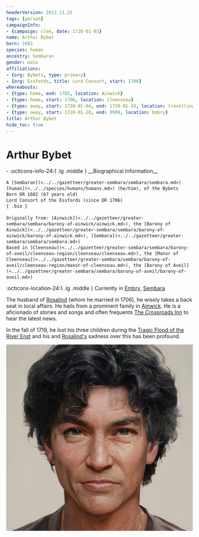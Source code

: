 ```yaml
---
headerVersion: 2023.11.25
tags: [person]
campaignInfo:
- {campaign: clee, date: 1720-01-03}
name: Arthur Bybet
born: 1682
species: human
ancestry: Sembaran
gender: male
affiliations:
- {org: Bybets, type: primary}
- {org: Essfords, title: Lord Consort, start: 1706}
whereabouts:
- {type: home, end: 1705, location: Ainwick}
- {type: home, start: 1706, location: Cleenseau}
- {type: away, start: 1720-01-04, end: 1720-01-19, location: travelling to Embry}
- {type: away, start: 1720-01-20, end: 9999, location: Embry}
title: Arthur Bybet
hide_toc: true
---
```

# Arthur Bybet
<div class="grid cards ext-narrow-margin ext-one-column" markdown>
- :octicons-info-24:{ .lg .middle } __Biographical Information__

    A [Sembaran](<../../gazetteer/greater-sembara/sembara/sembara.md>) [human](<../../species/humans/humans.md>) (he/him), of the Bybets  
    Born DR 1682 (67 years old)  
    Lord Consort of the Essfords (since DR 1706)  
    { .bio }

    Originally from: [Ainwick](<../../gazetteer/greater-sembara/sembara/barony-of-ainwick/ainwick.md>), the [Barony of Ainwick](<../../gazetteer/greater-sembara/sembara/barony-of-ainwick/barony-of-ainwick.md>), [Sembara](<../../gazetteer/greater-sembara/sembara/sembara.md>)
    Based in [Cleenseau](<../../gazetteer/greater-sembara/sembara/barony-of-aveil/cleenseau-region/cleenseau/cleenseau.md>), the [Manor of Cleenseau](<../../gazetteer/greater-sembara/sembara/barony-of-aveil/cleenseau-region/manor-of-cleenseau.md>), the [Barony of Aveil](<../../gazetteer/greater-sembara/sembara/barony-of-aveil/barony-of-aveil.md>)
</div>

:octicons-location-24:{ .lg .middle } Currently in [Embry](<../../gazetteer/greater-sembara/sembara/heartlands/embry.md>), [Sembara](<../../gazetteer/greater-sembara/sembara/sembara.md>)



The husband of [Rosalind](<./rosalind-essford.md>) (whom he married in 1706), he wisely takes a back seat in local affairs. He hails from a prominent family in [Ainwick](<../../gazetteer/greater-sembara/sembara/barony-of-ainwick/ainwick.md>). He is a aficionado of stories and songs and often frequents [The Crossroads Inn](<../../gazetteer/greater-sembara/sembara/barony-of-aveil/cleenseau-region/cleenseau/the-crossroads-inn.md>) to hear the latest news.

In the fall of 1719, he lost his three children during the [Tragic Flood of the River Enst](<../../events/1700s/1719/10/tragic-flood-of-the-river-enst.md>) and his and [Rosalind's](<./rosalind-essford.md>) sadness over this has been profound. 

![Arthur Bybet Portrait](../../assets/arthur-bybet-portrait.png)



